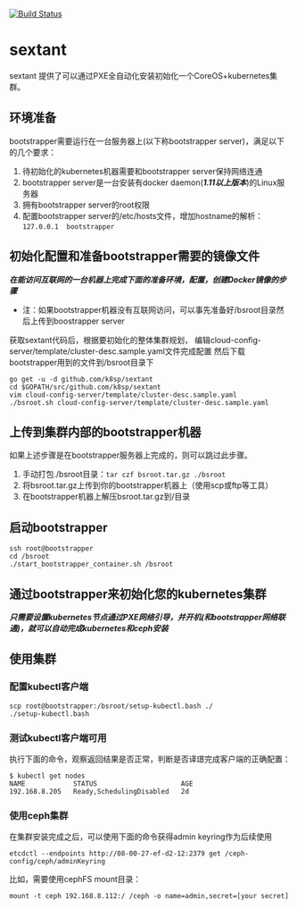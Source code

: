 [![Build Status](https://travis-ci.org/k8sp/sextant.svg?branch=master)](https://travis-ci.org/k8sp/sextant.svg?branch=master)

# sextant
sextant 提供了可以通过PXE全自动化安装初始化一个CoreOS+kubernetes集群。

## 环境准备
bootstrapper需要运行在一台服务器上(以下称bootstrapper server)，满足以下的几个要求：

1. 待初始化的kubernetes机器需要和bootstrapper server保持网络连通
1. bootstrapper server是一台安装有docker daemon(***1.11以上版本***)的Linux服务器
1. 拥有bootstrapper server的root权限
1. 配置bootstrapper server的/etc/hosts文件，增加hostname的解析：```127.0.0.1  bootstrapper```

## 初始化配置和准备bootstrapper需要的镜像文件
***在能访问互联网的一台机器上完成下面的准备环境，配置，创建Docker镜像的步骤***
* 注：如果bootstrapper机器没有互联网访问，可以事先准备好/bsroot目录然后上传到boostrapper server

获取sextant代码后，根据要初始化的整体集群规划，
编辑cloud-config-server/template/cluster-desc.sample.yaml文件完成配置
然后下载bootstrapper用到的文件到/bsroot目录下
```
go get -u -d github.com/k8sp/sextant
cd $GOPATH/src/github.com/k8sp/sextant
vim cloud-config-server/template/cluster-desc.sample.yaml
./bsroot.sh cloud-config-server/template/cluster-desc.sample.yaml
```

## 上传到集群内部的bootstrapper机器
如果上述步骤是在bootstrapper服务器上完成的，则可以跳过此步骤。

1. 手动打包./bsroot目录：```tar czf bsroot.tar.gz ./bsroot```
1. 将bsroot.tar.gz上传到你的bootstrapper机器上（使用scp或ftp等工具）
1. 在bootstrapper机器上解压bsroot.tar.gz到/目录

## 启动bootstrapper
```
ssh root@bootstrapper
cd /bsroot
./start_bootstrapper_container.sh /bsroot
```

## 通过bootstrapper来初始化您的kubernetes集群
***只需要设置kubernetes节点通过PXE网络引导，并开机(和bootstrapper网络联通)，就可以自动完成kubernetes和ceph安装***

## 使用集群

### 配置kubectl客户端
```
scp root@bootstrapper:/bsroot/setup-kubectl.bash ./
./setup-kubectl.bash
```

### 测试kubectl客户端可用
执行下面的命令，观察返回结果是否正常，判断是否译璟完成客户端的正确配置：
```
$ kubectl get nodes
NAME            STATUS                     AGE
192.168.8.205   Ready,SchedulingDisabled   2d
```

### 使用ceph集群
在集群安装完成之后，可以使用下面的命令获得admin keyring作为后续使用
```
etcdctl --endpoints http://08-00-27-ef-d2-12:2379 get /ceph-config/ceph/adminKeyring
```
比如，需要使用cephFS mount目录：
```
mount -t ceph 192.168.8.112:/ /ceph -o name=admin,secret=[your secret]
```
